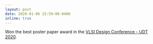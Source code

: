 ```yaml
---
layout: post
date: 2020-01-06 15:59:00-0400
inline: true
---
```

Won the best poster paper award in the [VLSI Design Conference - UDT 2020](https://vlsid.org/archives/2020/user-design-track/index.html).
